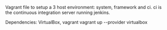 Vagrant file to setup a 3 host environment: system, framework and ci. 
ci is the continuous integration server running jenkins.

Dependencies: VirtualBox, vagrant
vagrant up --provider virtualbox
